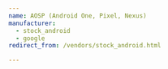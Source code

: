 ```yaml
---
name: AOSP (Android One, Pixel, Nexus)
manufacturer:
  - stock_android
  - google
redirect_from: /vendors/stock_android.html

---
```

